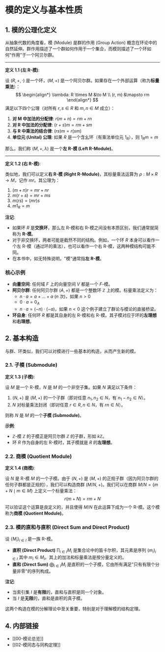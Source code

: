 # 模的定义与基本性质

## 1. 模的公理化定义

从抽象代数的角度看，模 (Module) 是群的作用 (Group Action) 概念在环论中的自然延伸。群作用描述了一个群如何作用于一个集合，而模则描述了一个环如何"作用"于一个阿贝尔群。

---

**定义 1.1 (左 R-模)**:

设 $(R, +, \cdot)$ 是一个环，$(M, +)$ 是一个阿贝尔群。如果存在一个外部运算（称为**标量乘法**）：
$$
\begin{align*}
\lambda: R \times M &\to M \\
(r, m) &\mapsto rm
\end{align*}
$$
满足以下四个公理（对所有 $r, s \in R$ 和 $m, n \in M$ 成立）：

1. **对 M 中加法的分配律**: $r(m + n) = rm + rn$
2. **对 R 中加法的分配律**: $(r + s)m = rm + sm$
3. **与 R 中乘法的结合律**: $(rs)m = r(sm)$
4. **单位元 (Unital) 公理**: 如果 $R$ 是一个含幺环（有乘法单位元 $1_R$），则 $1_R m = m$

那么，我们称 $(M, +, \lambda)$ 是一个**左 R-模 (Left R-Module)**。

---

**定义 1.2 (右 R-模)**:

类似地，我们可以定义**右 R-模 (Right R-Module)**，其标量乘法运算为 $\rho: M \times R \to M$，记作 $mr$。其公理为：

1. $(m + n)r = mr + nr$
2. $m(r + s) = mr + ms$
3. $m(rs) = (mr)s$
4. $m 1_R = m$

**注记**:

- 如果环 $R$ 是**交换环**，那么左 R-模和右 R-模之间没有本质区别，我们通常就简称为 **R-模**。
- 对于非交换环，两者可能是截然不同的结构。例如，一个环 $R$ 本身可以看作一个左 R-模（通过环的乘法），也可以看作一个右 R-模，这两种模结构可能不同。
- 在本书中，如无特殊说明，"模"通常指**左 R-模**。

### 核心示例

- **向量空间**: 任何域 $F$ 上的向量空间 $V$ 都是一个 $F$-模。
- **阿贝尔群**: 任何阿贝尔群 $(A, +)$ 都是一个整数环 $\mathbb{Z}$ 上的模。标量乘法定义为：
  - $n \cdot a = a + \dots + a$ ($n$ 次)，如果 $n > 0$
  - $0 \cdot a = 0_A$
  - $n \cdot a = (-n) \cdot (-a)$，如果 $n < 0$
  这个例子建立了群论与模论的直接桥梁。
- **环自身**: 任何环 $R$ 都是其自身的左 R-模和右 R-模。其子模对应于环的**左理想**和**右理想**。

## 2. 基本构造

与群、环类似，我们可以对模进行一些基本的构造，从而产生新的模。

### 2.1. 子模 (Submodule)

**定义 1.3 (子模)**:

设 $M$ 是一个 R-模，$N$ 是 $M$ 的一个非空子集。如果 $N$ 满足以下条件：

1. $(N, +)$ 是 $(M, +)$ 的一个子群（即对任意 $n_1, n_2 \in N$，有 $n_1 - n_2 \in N$）。
2. $N$ 对标量乘法封闭（即对任意 $r \in R, n \in N$，有 $rn \in N$）。

则称 $N$ 是 $M$ 的一个**子模 (Submodule)**。

**示例**:

- $\mathbb{Z}$-模 $\mathbb{Z}$ 的子模正是阿贝尔群 $\mathbb{Z}$ 的子群，形如 $k\mathbb{Z}$。
- 环 $R$ 作为自身的左 R-模时，其子模就是 $R$ 的**左理想**。

### 2.2. 商模 (Quotient Module)

**定义 1.4 (商模)**:

设 $N$ 是 R-模 $M$ 的一个子模。由于 $(N, +)$ 是 $(M, +)$ 的正规子群（因为阿贝尔群的任何子群都是正规的），我们可以构造商群 $(M/N, +)$。我们可以在商群 $M/N = \{m+N \mid m \in M\}$ 上定义一个标量乘法：
$$ r(m+N) = rm+N $$
可以验证这个运算是良定义的，并且使得 $M/N$ 在此运算下成为一个 R-模。这个模称为**商模 (Quotient Module)**。

### 2.3. 模的直和与直积 (Direct Sum and Direct Product)

设 $\{M_i\}_{i \in I}$ 是一族 R-模。

- **直积 (Direct Product)** $\prod_{i \in I} M_i$ 是集合论中的笛卡尔积，其元素是序列 $(m_i)_{i \in I}$ 其中 $m_i \in M_i$。其上的加法和标量乘法是按分量定义的。
- **直和 (Direct Sum)** $\bigoplus_{i \in I} M_i$ 是直积的一个子模，它由所有满足"只有有限个分量非零"的序列构成。

**注记**:

- 当索引集 $I$ 是**有限**的，直和与直积是同一个对象。
- 当 $I$ 是**无限**的，直和是直积的真子模。

这两个构造在模的分解理论中至关重要，特别是对于理解模的结构定理。

## 4. 内部链接

- [[00-模论总览]]
- [[02-模同态与同构定理]]
